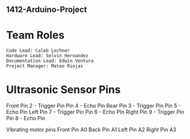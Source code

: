 ## 1412-Arduino-Project

# Team Roles
	Code Lead: Caleb Lochner
	Hardware Lead: Selvin Hernandez
	Documentation Lead: Edwin Ventura
	Project Manager: Mateo Riojas

# Ultrasonic Sensor Pins
  Front
    Pin 2 - Trigger Pin
    Pin 4 - Echo Pin
  Rear
    Pin 3 - Trigger Pin
    Pin 5 - Echo Pin
  Left
    Pin 7 - Trigger Pin
    Pin 6 - Echo PIn
  Right
    Pin 9 - Trigger Pin
    Pin 8 - Echo Pin
    
  Vibrating motor pins
    Front
      Pin A0
    Back
      Pin A1
    Left
      Pin A2
    Right
      Pin A3
 
